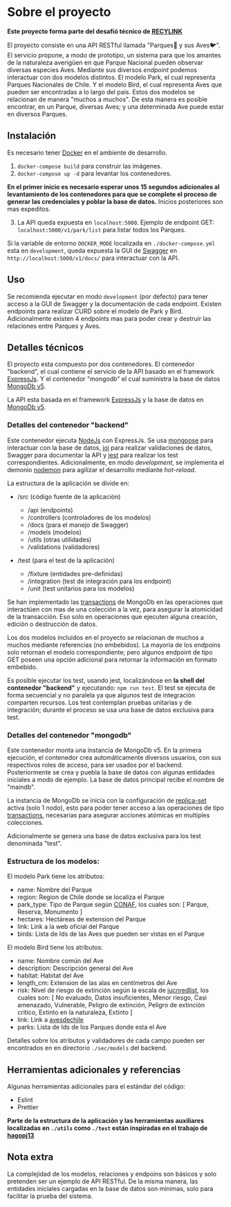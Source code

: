 # Sobre el proyecto

**Este proyecto forma parte del desafió técnico de [RECYLINK](https://recylink.com/)**

El proyecto consiste en una API RESTful llamada "Parques🌲 y sus Aves🐦". El servicio propone, a modo de prototipo, un sistema para que los amantes de la naturaleza averigüen en que Parque Nacional pueden observar diversas especies Aves. Mediante sus diversos _endpoint_ podemos interactuar con dos modelos distintos. El modelo Park, el cual representa Parques Nacionales de Chile. Y el modelo Bird, el cual representa Aves que pueden ser encontradas a lo largo del país. Estos dos modelos se relacionan de manera "muchos a muchos". De esta manera es posible encontrar, en un Parque, diversas Aves; y una determinada Ave puede estar en diversos Parques.

## Instalación

Es necesario tener [Docker](https://www.docker.com/) en el ambiente de desarrollo.

1. `docker-compose build` para construir las imágenes.
2. `docker-compose up -d` para levantar los contenedores.

**En el primer inicio es necesario esperar unos 15 segundos adicionales al levantamiento de los contenedores para que se complete el proceso de generar las credenciales y poblar la base de datos.** Inicios posteriores son mas expeditos.

3. La API queda expuesta en `localhost:5000`. Ejemplo de endpoint GET: `localhost:5000/v1/park/list` para listar todos los Parques.

Si la variable de entorno `DOCKER_MODE` localizada en `./docker-compose.yml` esta en `development`, queda expuesta la GUI de [Swagger](https://swagger.io/) en `http://localhost:5000/v1/docs/` para interactuar con la API.

## Uso

Se recomienda ejecutar en modo `development` (por defecto) para tener acceso a la GUI de Swagger y la documentación de cada endpoint. Existen endpoints para realizar CURD sobre el modelo de Park y Bird. Adicionalmente existen 4 endpoints mas para poder crear y destruir las relaciones entre Parques y Aves.

## Detalles técnicos

El proyecto esta compuesto por dos contenedores. El contenedor "backend", el cual contiene el servicio de la API basado en el framework [ExpressJs](https://expressjs.com/). Y el contenedor "mongodb" el cual suministra la base de datos [MongoDb v5](https://www.mongodb.com/).

La API esta basada en el framework [ExpressJs](https://expressjs.com/) y la base de datos en [MongoDb v5](https://www.mongodb.com/).

### Detalles del contenedor "backend"

Este contenedor ejecuta [NodeJs](https://nodejs.org/) con ExpressJs. Se usa [mongoose](https://mongoosejs.com/) para interactuar con la base de datos, [joi](https://joi.dev/) para realizar validaciones de datos, Swagger para documentar la API y [jest](https://jestjs.io/) para realizar los test correspondientes. Adicionalmente, en modo _development_, se implementa el demonio [nodemon](https://www.npmjs.com/package/nodemon) para agilizar el desarrollo mediante _hot-reload_.

La estructura de la aplicación se divide en:

- /src (código fuente de la aplicación)

  - /api (endpoints)
  - /controllers (controladores de los modelos)
  - /docs (para el manejo de Swagger)
  - /models (modelos)
  - /utils (otras utilidades)
  - /validations (validadores)

- /test (para el test de la aplicación)
  - /fixture (entidades pre-definidas)
  - /integration (test de integración para los endpoint)
  - /unit (test unitarios para los modelos)

Se han implementado las [transactions](https://docs.mongodb.com/upcoming/core/transactions/) de MongoDb en las operaciones que interactúen con mas de una colección a la vez, para asegurar la atomicidad de la transacción. Eso solo en operaciones que ejecuten alguna creación, edición o destrucción de datos.

Los dos modelos incluidos en el proyecto se relacionan de muchos a muchos mediante referencias (no embebidos). La mayoría de los endpoins solo retornan el modelo correspondiente; pero algunos endpoint de tipo GET poseen una opción adicional para retornar la información en formato embebido.

Es posible ejecutar los test, usando jest, localizándose en **la shell del contenedor "backend"** y ejecutando: `npm run test`. El test se ejecuta de forma secuencial y no paralela ya que algunos test de integración comparten recursos. Los test contemplan pruebas unitarias y de integración; durante el proceso se usa una base de datos exclusiva para test.

### Detalles del contenedor "mongodb"

Este contenedor monta una instancia de MongoDb v5. En la primera ejecución, el contenedor crea automáticamente diversos usuarios, con sus respectivos roles de acceso, para ser usados por el backend. Posteriormente se crea y puebla la base de datos con algunas entidades iniciales a modo de ejemplo. La base de datos principal recibe el nombre de "maindb".

La instancia de MongoDb se inicia con la configuración de [replica-set](https://docs.mongodb.com/manual/replication/) activa (solo 1 nodo), esto para poder tener acceso a las operaciones de tipo [transactions](https://docs.mongodb.com/upcoming/core/transactions/), necesarias para asegurar acciones atómicas en multiples colecciones.

Adicionalmente se genera una base de datos exclusiva para los test denominada "test".

### Estructura de los modelos:

El modelo Park tiene los atributos:

- name: Nombre del Parque
- region: Region de Chile donde se localiza el Parque
- park_type: Tipo de Parque según [CONAF](https://www.conaf.cl/), los cuales son: [ Parque, Reserva, Monumento ]
- hectares: Hectáreas de extension del Parque
- link: Link a la web oficial del Parque
- birds: Lista de Ids de las Aves que pueden ser vistas en el Parque

El modelo Bird tiene los atributos:

- name: Nombre común del Ave
- description: Descripción general del Ave
- habitat: Habitat del Ave
- length_cm: Extension de las alas en centímetros del Ave
- risk: Nivel de riesgo de extinción según la escala de [iucnredlist](https://www.iucnredlist.org/), los cuales son: [ No evaluado, Datos insuficientes, Menor riesgo, Casi amenazado, Vulnerable, Peligro de extinción, Peligro de extinción critico, Extinto en la naturaleza, Extinto ]
- link: Link a [avesdechile](https://www.avesdechile.cl/)
- parks: Lista de Ids de los Parques donde esta el Ave

Detalles sobre los atributos y validadores de cada campo pueden ser encontrados en en directorio `./sec/models` del backend.

## Herramientas adicionales y referencias

Algunas herramientas adicionales para el estándar del código:

- Eslint
- Prettier

**Parte de la estructura de la aplicación y las herramientas auxiliares localizadas en `./utils` como `./test` están inspiradas en el trabajo de [hagopj13](https://github.com/hagopj13/node-express-boilerplate)**

## Nota extra

La complejidad de los modelos, relaciones y endpoins son básicos y solo pretenden ser un ejemplo de API RESTful. De la misma manera, las entidades iniciales cargadas en la base de datos son mínimas, solo para facilitar la prueba del sistema.

